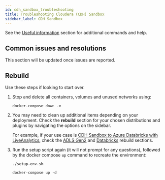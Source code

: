 ```yaml
---
id: cdh_sandbox_troubleshooting
title: Troubleshooting Cloudera (CDH) Sandbox
sidebar_label: CDH Sandbox
---
```


See the [Useful information](./useful_info.md) section for additional commands and help.

## Common issues and resolutions

This section will be updated once issues are reported.

## Rebuild

Use these steps if looking to start over.

1. Stop and delete all containers, volumes and unused networks using:

   `docker-compose down -v`

1. You may need to clean up additional items depending on your deployment. Check the **rebuild** section for your chosen distributions and plugins by navigating the options on the sidebar.

   For example, if your use case is [CDH Sandbox to Azure Databricks with LiveAnalytics](../installation/cdh_sandbox_lhv_client-adlsg2_lan.md), check the [ADLS Gen2](./adlsg2_troubleshooting.md#rebuild) and [Databricks](./databricks_troubleshooting.md) rebuild sections.

1. Run the setup script again (it will not prompt for any questions), followed by the docker compose `up` command to recreate the environment:

   `./setup-env.sh`

   `docker-compose up -d`
